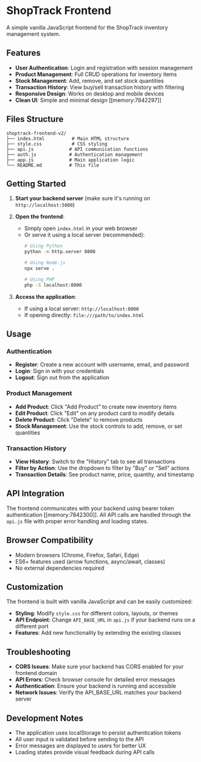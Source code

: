 # ShopTrack Frontend

A simple vanilla JavaScript frontend for the ShopTrack inventory management system.

## Features

- **User Authentication**: Login and registration with session management
- **Product Management**: Full CRUD operations for inventory items
- **Stock Management**: Add, remove, and set stock quantities
- **Transaction History**: View buy/sell transaction history with filtering
- **Responsive Design**: Works on desktop and mobile devices
- **Clean UI**: Simple and minimal design [[memory:7842297]]

## Files Structure

```
shoptrack-frontend-v2/
├── index.html          # Main HTML structure
├── style.css           # CSS styling
├── api.js             # API communication functions
├── auth.js            # Authentication management
├── app.js             # Main application logic
└── README.md          # This file
```

## Getting Started

1. **Start your backend server** (make sure it's running on `http://localhost:5000`)

2. **Open the frontend**:
   - Simply open `index.html` in your web browser
   - Or serve it using a local server (recommended):
     ```bash
     # Using Python
     python -m http.server 8000
     
     # Using Node.js
     npx serve .
     
     # Using PHP
     php -S localhost:8000
     ```

3. **Access the application**:
   - If using a local server: `http://localhost:8000`
   - If opening directly: `file:///path/to/index.html`

## Usage

### Authentication
- **Register**: Create a new account with username, email, and password
- **Login**: Sign in with your credentials
- **Logout**: Sign out from the application

### Product Management
- **Add Product**: Click "Add Product" to create new inventory items
- **Edit Product**: Click "Edit" on any product card to modify details
- **Delete Product**: Click "Delete" to remove products
- **Stock Management**: Use the stock controls to add, remove, or set quantities

### Transaction History
- **View History**: Switch to the "History" tab to see all transactions
- **Filter by Action**: Use the dropdown to filter by "Buy" or "Sell" actions
- **Transaction Details**: See product name, price, quantity, and timestamp

## API Integration

The frontend communicates with your backend using bearer token authentication [[memory:7842300]]. All API calls are handled through the `api.js` file with proper error handling and loading states.

## Browser Compatibility

- Modern browsers (Chrome, Firefox, Safari, Edge)
- ES6+ features used (arrow functions, async/await, classes)
- No external dependencies required

## Customization

The frontend is built with vanilla JavaScript and can be easily customized:

- **Styling**: Modify `style.css` for different colors, layouts, or themes
- **API Endpoint**: Change `API_BASE_URL` in `api.js` if your backend runs on a different port
- **Features**: Add new functionality by extending the existing classes

## Troubleshooting

- **CORS Issues**: Make sure your backend has CORS enabled for your frontend domain
- **API Errors**: Check browser console for detailed error messages
- **Authentication**: Ensure your backend is running and accessible
- **Network Issues**: Verify the API_BASE_URL matches your backend server

## Development Notes

- The application uses localStorage to persist authentication tokens
- All user input is validated before sending to the API
- Error messages are displayed to users for better UX
- Loading states provide visual feedback during API calls